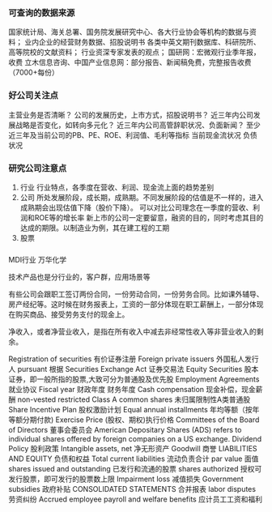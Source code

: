 ### 可查询的数据来源
国家统计局、海关总署、国务院发展研究中心、各大行业协会等机构的数据与资料；
业内企业的经营财务数据、招股说明书
各类中英文期刊数据库、科研院所、高等院校的文献资料；
行业资深专家发表的观点；
国研网：宏微观行业季年报，收费
立木信息咨询、中国产业信息网：部分报告、新闻稿免费，完整报告收费（7000+每份）

### 好公司关注点
主营业务是否清晰？
公司的发展历史，上市方式，招股说明书？
近三年内公司发展战略是否变化，如转向多元化？
近三年内公司高管辞职状况、负面新闻？
至少近三年及当前公司的PB、PE、ROE、利润值、毛利等指标
当前现金流状况
负债状况

### 研究公司注意点
1. 行业
行业特点，各季度在营收、利润、现金流上面的趋势差别
2. 公司
所处发展阶段，成长期，成熟期。不同发展阶段的估值是不一样的，进入成熟期会出现估值下降（股价下降）。
可以对比公司理念在一季度的营收、利润和ROE等的增长率
新上市的公司一定要留意，融资的目的，同时考虑其目的达成的期限。以制造业为例，其在建工程的工期
3. 股票


### 
MDI行业 万华化学


技术产品也是分行业的，客户群，应用场景等

有些公司会跟职工签订两份合同，一份劳动合同，一份劳务合同。比如课外辅导、房产经纪等。这时候在财务报表上，工资的一部分体现在职工薪酬上，一部分体现在购买商品、接受劳务支付的现金上。

净收入，或者净营业收入，是指在所有收入中减去非经常性收入等非营业收入的剩余。

Registration of securities 有价证券注册
Foreign private issuers 外国私人发行人
pursuant 根据
Securities Exchange Act 证券交易法
Equity Securities 股本证券，即一般所指的股票,大致可分为普通股及优先股
Employment Agreements 就业协议
Fiscal year 财政年度 财务年度
Cash compensation 现金补偿，现金薪酬
non-vested restricted Class A common shares 未归属限制性A类普通股
Share Incentive Plan 股权激励计划
Equal annual installments 年均等额（按年等额分期付款)
Exercise Price (股权、期权)执行价格
Committees of the Board of Directors 董事会委员会
American Depositary Shares (ADS) refers to individual shares offered by foreign companies on a US exchange.
Dividend Policy 股利政策
Intangible assets, net 净无形资产
Goodwill 商誉
LIABILITIES AND EQUITY 负债和权益
Total current liabilities 流动负责合计
par value 面值
shares issued and outstanding 已发行和流通的股票
shares authorized 授权可发行股票，即可发行的股票数上限
Impairment loss 减值损失
Government subsidies 政府补贴
CONSOLIDATED STATEMENTS 合并报表
labor disputes 劳资纠纷
Accrued employee payroll and welfare benefits 应计员工工资和福利
